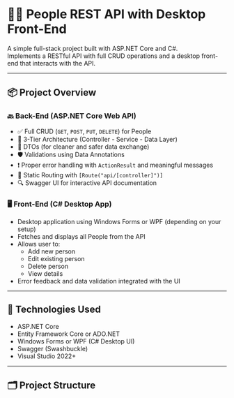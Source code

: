 # 🧑‍💻 People REST API with Desktop Front-End

A simple full-stack project built with ASP.NET Core and C#.  
Implements a RESTful API with full CRUD operations and a desktop front-end that interacts with the API.

---

## 📦 Project Overview

### 🔙 Back-End (ASP.NET Core Web API)

- ✅ Full CRUD (`GET`, `POST`, `PUT`, `DELETE`) for People
- 🎯 3-Tier Architecture (Controller - Service - Data Layer)
- 🧾 DTOs (for cleaner and safer data exchange)
- 🛡 Validations using Data Annotations
- ❗ Proper error handling with `ActionResult` and meaningful messages
- 📌 Static Routing with `[Route("api/[controller]")]`
- 🔍 Swagger UI for interactive API documentation

### 🖥️ Front-End (C# Desktop App)

- Desktop application using Windows Forms or WPF (depending on your setup)
- Fetches and displays all People from the API
- Allows user to:
  - Add new person
  - Edit existing person
  - Delete person
  - View details
- Error feedback and data validation integrated with the UI

---

## 🧰 Technologies Used

- ASP.NET Core
- Entity Framework Core or ADO.NET
- Windows Forms or WPF (C# Desktop UI)
- Swagger (Swashbuckle)
- Visual Studio 2022+

---

## 🗂️ Project Structure
